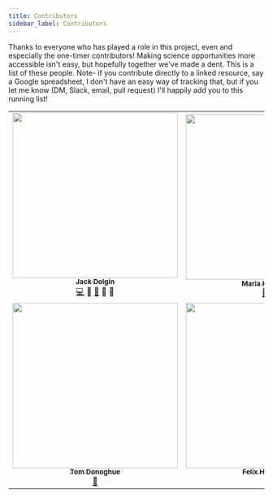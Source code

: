 ```yaml
---
title: Contributors
sidebar_label: Contributors
---
```


Thanks to everyone who has played a role in this project, even and especially the one-timer contributors! Making science opportunities more accessible isn't easy, but hopefully together we've made a dent. This is a list of these people. Note- if you contribute directly to a linked resource, say a Google spreadsheet, I don't have an easy way of tracking that, but if you let me know (DM, Slack, email, pull request) I'll happily add you to this running list!

<table>
  <tr>
    <td align="center"><a href="https://jackdolgin.org"><img src="https://avatars0.githubusercontent.com/u/29798528" width="325px;" alt=""/><br /><sub><b>Jack Dolgin</b></sub></a><br /><a href="https://github.com/Meta-Meta-Resources/Meta-Meta-Resources/commits?author=jackdolgin" title="Code">💻</a> <a title="Design">🎨</a> <a href="https://github.com/Meta-Meta-Resources/Meta-Meta-Resources/commits?author=jackdolgin" title="Documentation">📖</a> <a title="Ideas, Planning, & Feedback">🤔</a> <a title="Project Management">📆</a></td>
    <td align="center"><a href="https://github.com/maria-khoudary"><img src="https://avatars2.githubusercontent.com/u/55160213" width="325px;" alt=""/><br /><sub><b>Maria Khoudary</b></sub></a><br /><a href="https://meta-meta-resources.org/img/social-media-card-blue.png" target="_blank" title="Design">🎨</a> <a title="Documentation">📖</a> </td>
  </tr>
  <tr>
  <td align="center"><a href="https://tomdonoghue.github.io"><img src="https://pbs.twimg.com/profile_images/515965554771767297/sxjR3wjQ_400x400.jpeg" width="325px;" alt=""/><br /><sub><b>Tom Donoghue</b></sub></a><br /><a href="https://github.com/Meta-Meta-Resources/Meta-Meta-Resources/search?q=OpenLists" title="Documentation">📖</a> </td>
  <td align="center"><a href="http://felixhenninger.com"><img src="https://upload.wikimedia.org/wikipedia/commons/2/2f/Felix_Henninger.jpg" width="325px;" alt=""/><br /><sub><b>Felix Henninger</b></sub></a><br /><a href="https://github.com/Meta-Meta-Resources/Meta-Meta-Resources/commits?author=felixhenninger" title="Documentation">📖</a> </td>
  </tr>
</table>
